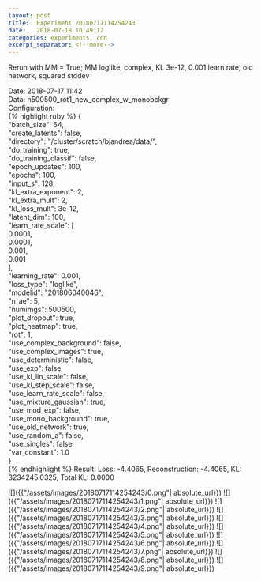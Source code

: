 ```yaml
---
layout: post
title:  Experiment 20180717114254243
date:   2018-07-18 10:49:12
categories: experiments, cnn
excerpt_separator: <!--more-->
---
```

Rerun with MM = True; MM loglike, complex, KL 3e-12, 0.001 learn rate, old network, squared stddev  

 <!--more-->
Date: 2018-07-17 11:42  
Data: n500500_rot1_new_complex_w_monobckgr  
Configuration:   
{% highlight ruby %}
{  
    "batch_size": 64,   
    "create_latents": false,   
    "directory": "/cluster/scratch/bjandrea/data/",   
    "do_training": true,   
    "do_training_classif": false,   
    "epoch_updates": 100,   
    "epochs": 100,   
    "input_s": 128,   
    "kl_extra_exponent": 2,   
    "kl_extra_mult": 2,   
    "kl_loss_mult": 3e-12,   
    "latent_dim": 100,   
    "learn_rate_scale": [  
        0.0001,   
        0.0001,   
        0.001,   
        0.001  
    ],   
    "learning_rate": 0.001,   
    "loss_type": "loglike",   
    "modelid": "201806040046",   
    "n_ae": 5,   
    "numimgs": 500500,   
    "plot_dropout": true,   
    "plot_heatmap": true,   
    "rot": 1,   
    "use_complex_background": false,   
    "use_complex_images": true,   
    "use_deterministic": false,   
    "use_exp": false,   
    "use_kl_lin_scale": false,   
    "use_kl_step_scale": false,   
    "use_learn_rate_scale": false,   
    "use_mixture_gaussian": true,   
    "use_mod_exp": false,   
    "use_mono_background": true,   
    "use_old_network": true,   
    "use_random_a": false,   
    "use_singles": false,   
    "var_constant": 1.0  
}  
{% endhighlight %}
Result: Loss: -4.4065, Reconstruction: -4.4065, KL: 3234245.0325, Total KL: 0.0000  

![]({{"/assets/images/20180717114254243/0.png"| absolute_url}})
![]({{"/assets/images/20180717114254243/1.png"| absolute_url}})
![]({{"/assets/images/20180717114254243/2.png"| absolute_url}})
![]({{"/assets/images/20180717114254243/3.png"| absolute_url}})
![]({{"/assets/images/20180717114254243/4.png"| absolute_url}})
![]({{"/assets/images/20180717114254243/5.png"| absolute_url}})
![]({{"/assets/images/20180717114254243/6.png"| absolute_url}})
![]({{"/assets/images/20180717114254243/7.png"| absolute_url}})
![]({{"/assets/images/20180717114254243/8.png"| absolute_url}})
![]({{"/assets/images/20180717114254243/9.png"| absolute_url}})
